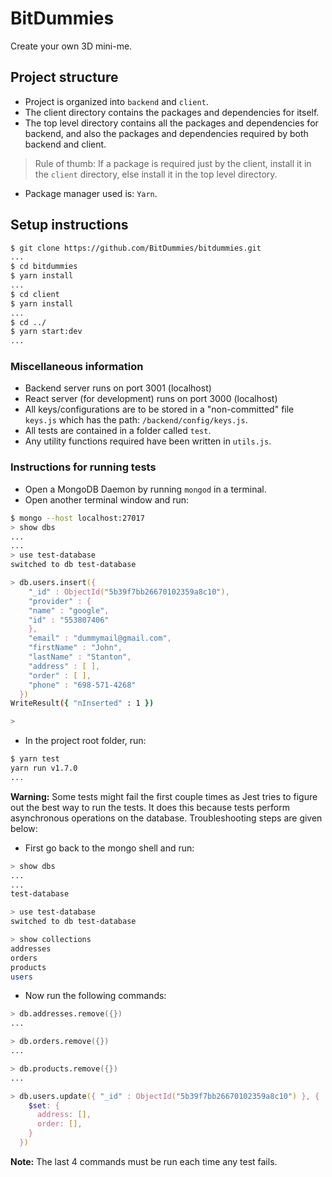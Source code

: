 # BitDummies

Create your own 3D mini-me.

## Project structure

- Project is organized into `backend` and `client`.
- The client directory contains the packages and dependencies for itself.
- The top level directory contains all the packages and dependencies for backend, and also the packages and dependencies required by both backend and client.
> Rule of thumb: If a package is required just by the client, install it in the `client` directory, else install it in the top level directory.
- Package manager used is: `Yarn`.

## Setup instructions

```zsh
$ git clone https://github.com/BitDummies/bitdummies.git
...
$ cd bitdummies
$ yarn install
...
$ cd client
$ yarn install
...
$ cd ../
$ yarn start:dev
...
```

### Miscellaneous information

- Backend server runs on port 3001 (localhost)
- React server (for development) runs on port 3000 (localhost)
- All keys/configurations are to be stored in a "non-committed" file `keys.js` which has the path: `/backend/config/keys.js`.
- All tests are contained in a folder called `test`.
- Any utility functions required have been written in `utils.js`.

### Instructions for running tests

- Open a MongoDB Daemon by running `mongod` in a terminal.
- Open another terminal window and run:

```zsh
$ mongo --host localhost:27017
> show dbs
...
...
> use test-database
switched to db test-database

> db.users.insert({
    "_id" : ObjectId("5b39f7bb26670102359a8c10"),
    "provider" : {
    "name" : "google",
    "id" : "553807406"
    },
    "email" : "dummymail@gmail.com",
    "firstName" : "John",
    "lastName" : "Stanton",
    "address" : [ ],
    "order" : [ ],
    "phone" : "698-571-4268"
  })
WriteResult({ "nInserted" : 1 })

>
```

- In the project root folder, run:

```zsh
$ yarn test
yarn run v1.7.0
...
```

**Warning:** Some tests might fail the first couple times as Jest tries to figure out the best way to run the tests. It does this because tests perform asynchronous operations on the database. Troubleshooting steps are given below:

- First go back to the mongo shell and run:

```zsh
> show dbs
...
...
test-database

> use test-database
switched to db test-database

> show collections
addresses
orders
products
users
```

- Now run the following commands:

```zsh
> db.addresses.remove({})
...

> db.orders.remove({})
...

> db.products.remove({})
...

> db.users.update({ "_id" : ObjectId("5b39f7bb26670102359a8c10") }, {
    $set: {
      address: [],
      order: [],
    }
  })
```

**Note:** The last 4 commands must be run each time any test fails.
